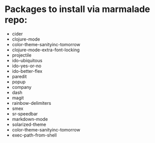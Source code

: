 # Packages to install via marmalade repo:

* cider
* clojure-mode
* color-theme-sanityinc-tomorrow
* clojure-mode-extra-font-locking
* projectile
* ido-ubiquitous
* ido-yes-or-no
* ido-better-flex
* paredit
* popup
* company
* dash
* magit
* rainbow-delimiters
* smex
* sr-speedbar
* markdown-mode
* solarized-theme
* color-theme-sanityinc-tomorrow
* exec-path-from-shell
